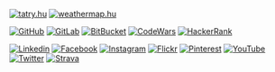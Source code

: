 <a href="https://tatry.hu" target="_blank"><img src="https://img.shields.io/badge/TATRY.HU-006000?style=for-the-badge&logo=angular&logoColor=white" alt="tatry.hu" title="tatry.hu"></a>
<a href="https://weathermap.hu" target="_blank"><img src="https://img.shields.io/badge/WEATHERMAP.HU-000088?style=for-the-badge&logo=nuxtdotjs&logoColor=white" alt="weathermap.hu" title="weathermap.hu"></a>

<a href="https://github.com/orbanszlrd" target="_blank"><img src="https://img.shields.io/badge/GitHub-100000?style=for-the-badge&logo=github&logoColor=white" alt="GitHub" title="GitHub"></a>
<a href="https://gitlab.com/orbanszlrd" target="_blank"><img src="https://img.shields.io/badge/GitLab-330F63?style=for-the-badge&logo=gitlab&logoColor=white" alt="GitLab" title="GitLab"></a>
<a href="https://bitbucket.org/orbanszlrd" target="_blank"><img src="https://img.shields.io/badge/Bitbucket-0747a6?style=for-the-badge&logo=bitbucket&logoColor=white" alt="BitBucket" title="BitBucket"></a>
<a href="https://www.codewars.com/users/orbanszlrd" target="_blank"><img src="https://img.shields.io/badge/Codewars-B1361E?style=for-the-badge&logo=Codewars&logoColor=white" alt="CodeWars" title="CodeWars"></a>
<a href="https://www.hackerrank.com/orbanszlrd" target="_blank"><img src="https://img.shields.io/badge/-Hackerrank-2EC866?style=for-the-badge&logo=HackerRank&logoColor=white" alt="HackerRank" title="HackerRank"></a>

<a href="https://www.linkedin.com/in/orban-szilard" target="_blank"><img src="https://img.shields.io/badge/LinkedIn-0077B5?style=for-the-badge&logo=linkedin&logoColor=white" alt="Linkedin" title="Linkedin"></a>
<a href="https://www.facebook.com/opofa" target="_blank"><img src="https://img.shields.io/badge/Facebook-1877F2?style=for-the-badge&logo=facebook&logoColor=white" alt="Facebook" title="Facebook"></a>
<a href="https://www.instagram.com/orbanszlrd" target="_blank"><img src="https://img.shields.io/badge/Instagram-E4405F?style=for-the-badge&logo=instagram&logoColor=white" alt="Instagram" title="Instagram"></a>
<a href="https://www.flickr.com/photos/169700756@N06/albums" target="_blank"><img src="https://img.shields.io/badge/Flickr-0063DC?style=for-the-badge&logo=flickr&logoColor=white" alt="Flickr" title="Flickr"></a>
<a href="https://www.pinterest.com/tatry_hu" target="_blank"><img src="https://img.shields.io/badge/Pinterest-%23E60023.svg?&style=for-the-badge&logo=Pinterest&logoColor=white" alt="Pinterest" title="Pinterest"></a>
<a href="https://www.youtube.com/c/SzilardOrban" target="_blank"><img src="https://img.shields.io/badge/YouTube-FF0000?style=for-the-badge&logo=youtube&logoColor=white" alt="YouTube" title="YouTube"></a>
<a href="https://twitter.com/tatry_hu" target="_blank"><img src="https://img.shields.io/badge/Twitter-1DA1F2?style=for-the-badge&logo=twitter&logoColor=white" alt="Twitter" title="Twitter"></a>
<a href="https://www.strava.com/athletes/28214591" target="_blank"><img src="https://img.shields.io/badge/STRAVA-FC4C02?style=for-the-badge&logo=strava&logoColor=white" alt="Strava" title="Strava"></a>

